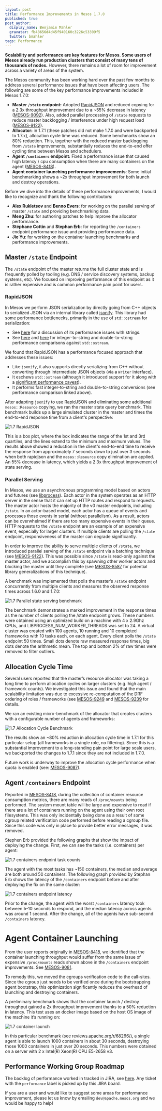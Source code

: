 ```yaml
---
layout: post
title: Performance Improvements in Mesos 1.7.0
published: true
post_author:
  display_name: Benjamin Mahler
  gravatar: fb43656d4d45f940160c3226c53309f5
  twitter: bmahler
tags: Performance
---
```


**Scalability and performance are key features for Mesos. Some users of Mesos already run production clusters that consist of many tens of thousands of nodes.** However, there remains a lot of room for improvement across a variety of areas of the system.

The Mesos community has been working hard over the past few months to address several performance issues that have been affecting users. The following are some of the key performance improvements included in Mesos 1.7.0:

* **Master `/state` endpoint:** Adopted [RapidJSON](http://rapidjson.org/) and reduced copying for a 2.3x throughput improvement due to a ~55% decrease in latency ([MESOS-9092](https://issues.apache.org/jira/browse/MESOS-9092)). Also, added parallel processing of `/state` requests to reduce master backlogging / interference under high request load ([MESOS-9122](https://issues.apache.org/jira/browse/MESOS-9122)).
* **Allocator:** in 1.7.1 (these patches did not make 1.7.0 and were backported to 1.7.x), allocation cycle time was reduced. Some benchmarks show an 80% reduction. This, together with the reduced master backlogging from `/state` improvements, substantially reduces the end-to-end offer cycling time between Mesos and schedulers.
* **Agent `/containers` endpoint:** Fixed a performance issue that caused high latency / cpu consumption when there are many containers on the agent ([MESOS-8418](https://issues.apache.org/jira/browse/MESOS-8418)).
* **Agent container launching performance improvements**: Some initial benchmarking shows a ~2x throughput improvement for both launch and destroy operations.

Before we dive into the details of these performance improvements, I would like to recognize and thank the following contributors:

* **Alex Rukletsov** and **Benno Evers**: for working on the parallel serving of master `/state` and providing benchmarking data.
* **Meng Zhu**: for authoring patches to help improve the allocator performance.
* **Stéphane Cottin** and **Stephan Erb**: for reporting the `/containers` endpoint performance issue and providing performance data.
* **Jie Yu**: for working on the container launching benchmarks and performance improvements.


## Master `/state` Endpoint

The `/state` endpoint of the master returns the full cluster state and is frequently polled by tooling (e.g. DNS / service discovery systems, backup systems, etc). We focused on improving performance of this endpoint as it is rather expensive and is common performance pain point for users.

### RapidJSON

In Mesos we perform JSON serialization by directly going from C++ objects to serialized JSON via an internal library called [jsonify](https://github.com/apache/mesos/blob/1.6.0/3rdparty/stout/include/stout/jsonify.hpp). This library had some performance bottlenecks, primarily in the use of `std::ostream` for serialization:

  * See [here](https://groups.google.com/a/isocpp.org/forum/#!msg/std-proposals/bMzBAHgb5_o/C80lZHUwp5QJ) for a discussion of its performance issues with strings.
  * See [here](https://github.com/miloyip/itoa-benchmark/tree/1f2b870c097d9444eec8e5c057b603a490e3d7ec#results) and [here](https://github.com/miloyip/dtoa-benchmark/tree/c4020c62754950d38a1aaaed2975b05b441d1e7d#results) for integer-to-string and double-to-string performance comparisons against `std::ostream`.

We found that RapidJSON has a performance focused approach that addresses these issues:

  * Like `jsonify`, it also supports directly serializing from C++ without converting through intermediate JSON objects (via a `Writer` interface).
  * It eschews `std::ostream` (although it introduced support for it along with a [significant performance caveat](http://rapidjson.org/md_doc_stream.html#iostreamWrapper)).
  * It performs fast integer-to-string and double-to-string conversions (see performance comparison linked above).

After adapting `jsonify` to use RapidJSON and eliminating some additional `mesos::Resource` copying, we ran the master state query benchmark. This benchmark builds up a large simulated cluster in the master and times the end-to-end response time from a client's perspective:

![1.7 RapidJSON](/assets/img/blog/1.7-performance-improvements-rapidjson.png)

This is a box plot, where the box indicates the range of the 1st and 3rd quartiles, and the lines extend to the minimum and maximum values. The results above showed a reduction in the client's end-to-end time to receive the response from approximately 7 seconds down to just over 3 seconds when both rapidjson and the `mesos::Resource` copy elimination are applied. An 55% decrease in latency, which yields a 2.3x throughput improvement of state serving.

### Parallel Serving

In Mesos, we use an asynchronous programming model based on actors and futures (see [libprocess](https://github.com/apache/mesos/tree/master/3rdparty/libprocess)). Each actor in the system operates as an HTTP server in the sense that it can set up HTTP routes and respond to requests. The master actor hosts the majority of the v0 master endpoints, including `/state`. In an actor-based model, each actor has a queue of events and processes those events in serial (without parallelism). As a result, actors can be overwhelmed if there are too many expensive events in their queue. HTTP requests to the `/state` endpoint are an example of an expensive event, especially for larger clusters. If multiple clients are polling the `/state` endpoint, responsiveness of the master can degrade significantly.

In order to improve the ability to serve multiple clients of `/state`, we introduced parallel serving of the `/state` endpoint via a batching technique (see [MESOS-9122](https://issues.apache.org/jira/browse/MESOS-9122)). This was possible since `/state` is read-only against the master actor, and we accomplish this by spawning other worker actors and blocking the master until they complete (see [MESOS-8587](https://issues.apache.org/jira/browse/MESOS-8587) for potential library generalizations of this technique).

A benchmark was implemented that polls the master’s `/state` endpoint concurrently from multiple clients and measures the observed response times across 1.6.0 and 1.7.0:

![1.7 Parallel state serving benchmark](/assets/img/blog/1.7-performance-improvements-parallel-state.png)

The benchmark demonstrates a marked improvement in the response times as the number of clients polling the /state endpoint grows. These numbers were obtained using an optimized build on a machine with 4 x 2.9Ghz CPUs, and LIBPROCESS_NUM_WORKER_THREADS was set to 24. A virtual cluster was created with 100 agents, 10 running and 10 completed frameworks with 10 tasks each, on each agent. Every client polls the `/state` endpoint 50 times. Small dots denote raw measured response times, big dots denote the arithmetic mean. The top and bottom 2% of raw times were removed to filter outliers.

## Allocation Cycle Time

Several users reported that the master’s resource allocator was taking a long time to perform allocation cycles on larger clusters (e.g. high agent / framework counts). We investigated this issue and found that the main scalability limitation was due to excessive re-computation of the DRF ordering of roles / frameworks (see [MESOS-9249](https://issues.apache.org/jira/browse/MESOS-9249) and [MESOS-9239](https://issues.apache.org/jira/browse/MESOS-9239) for details.

We ran an existing micro-benchmark of the allocator that creates clusters with a configurable number of agents and frameworks:

![1.7 Allocation Cycle Benchmark](/assets/img/blog/1.7-performance-improvements-allocation-cycle.png)

The results show an ~80% reduction in allocation cycle time in 1.7.1 for this particular setup (all frameworks in a single role, no filtering). Since this is a substantial improvement to a long-standing pain point for large scale users, we backported the changes to 1.7.1 since they are not included in 1.7.0.

Future work is underway to improve the allocation cycle performance when quota is enabled (see: [MESOS-9087](https://issues.apache.org/jira/browse/MESOS-9087)).


## Agent `/containers` Endpoint

Reported in [MESOS-8418](https://issues.apache.org/jira/browse/MESOS-8418), during the collection of container resource consumption metrics, there are many reads of `/proc/mounts` being performed. The system mount table will be large and expensive to read if there are a lot of containers running on the agent using their own root filesystems. This was only incidentally being done as a result of some cgroup related verification code performed before reading a cgroup file. Since this code was only in place to provide better error messages, it was removed.

Stephen Erb provided the following graphs that show the impact of deploying the change. First, we can see the tasks (i.e. containers) per agent:

![1.7 containers endpoint task counts](/assets/img/blog/1.7-performance-improvements-containers-endpoint-tasks.png)



The agent with the most tasks has ~150 containers, the median and average are both around 50 containers. The following graph provided by Stephan Erb shows the latency of the `/containers` endpoint before and after deploying the fix on the same cluster:

![1.7 containers endpoint latency](/assets/img/blog/1.7-performance-improvements-containers-endpoint-latency.png)



Prior to the change, the agent with the worst `/containers` latency took between 5-10 seconds to respond, and the median latency across agents was around 1 second. After the change, all of the agents have sub-second `/containers` latency.


# Agent Container Launching

From the user reports originally in [MESOS-8418](https://issues.apache.org/jira/browse/MESOS-8418), we identified that the container launching throughput would suffer from the same issue of expensive `/proc/mounts` reads shown above in the `/containers` endpoint improvements. See [MESOS-9081](https://issues.apache.org/jira/browse/MESOS-9081).

To remedy this, we moved the cgroups verification code to the call-sites. Since the cgroup just needs to be verified once during the bootstrapping agent bootstrap, this optimization significantly reduces the overhead of launching and destroying containers.

A preliminary benchmark shows that the container launch / destroy throughput gained a 2x throughput improvement thanks to a 50% reduction in latency. This test uses an docker image based on the host OS image of the machine it’s running on:

![1.7 container launch](/assets/img/blog/1.7-performance-improvements-container-launch.png)



In this particular benchmark (see [reviews.apache.org/r/68266/](https://reviews.apache.org/r/68266/)), a single agent is able to launch 1000 containers in about 30 seconds, destroying those 1000 containers in just over 20 seconds. This numbers were obtained on a server with 2 x Intel(R) Xeon(R) CPU E5-2658 v3.


## Performance Working Group Roadmap

The backlog of performance worked in tracked in JIRA, see [here](https://issues.apache.org/jira/secure/RapidBoard.jspa?rapidView=238&useStoredSettings=true). Any ticket with the `performance` label is picked up by this JIRA board.

If you are a user and would like to suggest some areas for performance improvement, please let us know by emailing `dev@apache.mesos.org` and we would be happy to help!